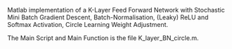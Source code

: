Matlab implementation of a K-Layer Feed Forward Network with Stochastic Mini Batch Gradient Descent, Batch-Normalisation, (Leaky) ReLU and Softmax Activation, Circle Learning Weight Adjustment.

The Main Script and Main Function is the file K_layer_BN_circle.m.
